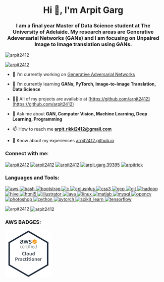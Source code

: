 <h1 align="center">Hi 👋, I'm Arpit Garg</h1>
<h3 align="center">I am a final year Master of Data Science student at The University of Adelaide. My research areas are Generative Adeversarial Networks (GANs) and I am focusing on Unpaired Image to Image translation using GANs.</h3>

<p align="left"> <img src="https://komarev.com/ghpvc/?username=arpit2412&label=Profile%20views&color=0e75b6&style=flat" alt="arpit2412" /> </p>

<p align="left"> <a href="https://github.com/ryo-ma/github-profile-trophy"><img src="https://github-profile-trophy.vercel.app/?username=arpit2412" alt="arpit2412" /></a> </p>

- 🔭 I’m currently working on [Generative Adversarial Networks](https://github.com/arpit2412/Generative-Adversarial-Network-)

- 🌱 I’m currently learning **GANs, PyTorch, Image-to-Image Translation, Data Science**

- 👨‍💻 All of my projects are available at [https://github.com/arpit2412](https://github.com/arpit2412)

- 💬 Ask me about **GAN, Computer Vision, Machine Learning, Deep Learning, Programming**

- 📫 How to reach me **arpit.rikki2412@gmail.com**

- 📄 Know about my experiences [arpit2412.github.io](arpit2412.github.io)

<h3 align="left">Connect with me:</h3>
<p align="left">
<a href="https://twitter.com/arpit2412" target="blank"><img align="center" src="https://cdn.jsdelivr.net/npm/simple-icons@3.0.1/icons/twitter.svg" alt="arpit2412" height="30" width="40" /></a>
<a href="https://linkedin.com/in/arpit2412" target="blank"><img align="center" src="https://cdn.jsdelivr.net/npm/simple-icons@3.0.1/icons/linkedin.svg" alt="arpit2412" height="30" width="40" /></a>
<a href="https://kaggle.com/arpit2412" target="blank"><img align="center" src="https://cdn.jsdelivr.net/npm/simple-icons@3.0.1/icons/kaggle.svg" alt="arpit2412" height="30" width="40" /></a>
<a href="https://fb.com/arpit.garg.39395" target="blank"><img align="center" src="https://cdn.jsdelivr.net/npm/simple-icons@3.0.1/icons/facebook.svg" alt="arpit.garg.39395" height="30" width="40" /></a>
<a href="https://instagram.com/arpitrick" target="blank"><img align="center" src="https://cdn.jsdelivr.net/npm/simple-icons@3.0.1/icons/instagram.svg" alt="arpitrick" height="30" width="40" /></a>
</p>

<h3 align="left">Languages and Tools:</h3>
<p align="left"> <a href="https://aws.amazon.com" target="_blank"> <img src="https://devicons.github.io/devicon/devicon.git/icons/amazonwebservices/amazonwebservices-original-wordmark.svg" alt="aws" width="40" height="40"/> </a> <a href="https://www.gnu.org/software/bash/" target="_blank"> <img src="https://www.vectorlogo.zone/logos/gnu_bash/gnu_bash-icon.svg" alt="bash" width="40" height="40"/> </a> <a href="https://getbootstrap.com" target="_blank"> <img src="https://devicons.github.io/devicon/devicon.git/icons/bootstrap/bootstrap-plain.svg" alt="bootstrap" width="40" height="40"/> </a> <a href="https://www.cprogramming.com/" target="_blank"> <img src="https://devicons.github.io/devicon/devicon.git/icons/c/c-original.svg" alt="c" width="40" height="40"/> </a> <a href="https://www.w3schools.com/cpp/" target="_blank"> <img src="https://devicons.github.io/devicon/devicon.git/icons/cplusplus/cplusplus-original.svg" alt="cplusplus" width="40" height="40"/> </a> <a href="https://www.w3schools.com/css/" target="_blank"> <img src="https://devicons.github.io/devicon/devicon.git/icons/css3/css3-original-wordmark.svg" alt="css3" width="40" height="40"/> </a> <a href="https://cloud.google.com" target="_blank"> <img src="https://www.vectorlogo.zone/logos/google_cloud/google_cloud-icon.svg" alt="gcp" width="40" height="40"/> </a> <a href="https://git-scm.com/" target="_blank"> <img src="https://www.vectorlogo.zone/logos/git-scm/git-scm-icon.svg" alt="git" width="40" height="40"/> </a> <a href="https://hadoop.apache.org/" target="_blank"> <img src="https://www.vectorlogo.zone/logos/apache_hadoop/apache_hadoop-icon.svg" alt="hadoop" width="40" height="40"/> </a> <a href="https://hive.apache.org/" target="_blank"> <img src="https://www.vectorlogo.zone/logos/apache_hive/apache_hive-icon.svg" alt="hive" width="40" height="40"/> </a> <a href="https://www.w3.org/html/" target="_blank"> <img src="https://devicons.github.io/devicon/devicon.git/icons/html5/html5-original-wordmark.svg" alt="html5" width="40" height="40"/> </a> <a href="https://www.adobe.com/in/products/illustrator.html" target="_blank"> <img src="https://www.vectorlogo.zone/logos/adobe_illustrator/adobe_illustrator-icon.svg" alt="illustrator" width="40" height="40"/> </a> <a href="https://www.java.com" target="_blank"> <img src="https://devicons.github.io/devicon/devicon.git/icons/java/java-original-wordmark.svg" alt="java" width="40" height="40"/> </a> <a href="https://www.linux.org/" target="_blank"> <img src="https://devicons.github.io/devicon/devicon.git/icons/linux/linux-original.svg" alt="linux" width="40" height="40"/> </a> <a href="https://www.mathworks.com/" target="_blank"> <img src="https://raw.githubusercontent.com/simple-icons/simple-icons/master/icons/mathworks.svg" alt="matlab" width="40" height="40"/> </a> <a href="https://www.mysql.com/" target="_blank"> <img src="https://devicons.github.io/devicon/devicon.git/icons/mysql/mysql-original-wordmark.svg" alt="mysql" width="40" height="40"/> </a> <a href="https://opencv.org/" target="_blank"> <img src="https://www.vectorlogo.zone/logos/opencv/opencv-icon.svg" alt="opencv" width="40" height="40"/> </a> <a href="https://www.photoshop.com/en" target="_blank"> <img src="https://devicons.github.io/devicon/devicon.git/icons/photoshop/photoshop-plain.svg" alt="photoshop" width="40" height="40"/> </a> <a href="https://www.python.org" target="_blank"> <img src="https://devicons.github.io/devicon/devicon.git/icons/python/python-original.svg" alt="python" width="40" height="40"/> </a> <a href="https://pytorch.org/" target="_blank"> <img src="https://www.vectorlogo.zone/logos/pytorch/pytorch-icon.svg" alt="pytorch" width="40" height="40"/> </a> <a href="https://scikit-learn.org/" target="_blank"> <img src="https://upload.wikimedia.org/wikipedia/commons/0/05/Scikit_learn_logo_small.svg" alt="scikit_learn" width="40" height="40"/> </a> <a href="https://www.tensorflow.org" target="_blank"> <img src="https://www.vectorlogo.zone/logos/tensorflow/tensorflow-icon.svg" alt="tensorflow" width="40" height="40"/> </a> </p>


<p><img align="left" src="https://github-readme-stats.vercel.app/api/top-langs?username=arpit2412&show_icons=true&locale=en&layout=compact" alt="arpit2412" /></p>

<p>&nbsp;<img align="center" src="https://github-readme-stats.vercel.app/api?username=arpit2412&show_icons=true&locale=en" alt="arpit2412" /></p>

<h3 align="left">AWS BADGES:</h3>
<p><img align="left" src="https://github.com/arpit2412/AWS/blob/main/aws-certified-cloud-practitioner(1).png" width="150" height="150" alt="arpit2412:AWS CCP" /></p>

